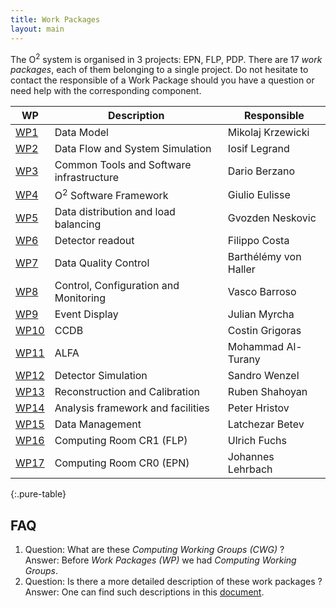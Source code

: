 ```yaml
---
title: Work Packages
layout: main
---
```


The  O<sup>2</sup> system is organised in 3 projects: EPN, FLP, PDP. There are 17 _work packages_, each of them belonging to a single project. Do not hesitate to contact the responsible of a Work Package should you have a question or need help with the corresponding component.


| WP      | Description | Responsible |
|---------|-------------|-------------|
| [WP1](https://alice-o2.web.cern.ch/content/cwg4)  | Data Model | Mikolaj Krzewicki |
| [WP2](https://alice-o2.web.cern.ch/node/143)  | Data Flow and System Simulation | Iosif Legrand |
| [WP3](https://alice-o2.web.cern.ch/content/cwg11)  | Common Tools and Software infrastructure | Dario Berzano |
| [WP4](https://alice-o2.web.cern.ch/content/cwg13)  | O<sup>2</sup> Software Framework | Giulio Eulisse |
| [WP5](https://alice-o2.web.cern.ch/node/144)  | Data distribution and load balancing | Gvozden Neskovic |
| [WP6](https://alice-o2.web.cern.ch/node/145)  | Detector readout | Filippo Costa |
| [WP7](https://alice-o2.web.cern.ch/content/cwg9) | Data Quality Control | Barthélémy von Haller |
| [WP8](https://alice-o2.web.cern.ch/content/cwg10)  | Control, Configuration and Monitoring | Vasco Barroso |
| [WP9](https://alice-o2.web.cern.ch/node/146)  | Event Display | Julian Myrcha |
| [WP10](https://alice-o2.web.cern.ch/node/147) | CCDB | Costin Grigoras |
| [WP11](https://alice-o2.web.cern.ch/node/148) | ALFA | Mohammad Al-Turany |
| [WP12](https://alice-o2.web.cern.ch/content/cwg8) | Detector Simulation | Sandro Wenzel |
| [WP13](https://alice-o2.web.cern.ch/content/cwg67) | Reconstruction and Calibration | Ruben Shahoyan |
| [WP14](https://alice-o2.web.cern.ch/node/149) | Analysis framework and facilities | Peter Hristov |
| [WP15](https://alice-o2.web.cern.ch/node/150) | Data Management | Latchezar Betev |
| [WP16](https://alice-o2.web.cern.ch/node/151) | Computing Room CR1 (FLP) | Ulrich Fuchs |
| [WP17](https://alice-o2.web.cern.ch/node/152) | Computing Room CR0 (EPN)| Johannes Lehrbach |
{:.pure-table}
<br/>

FAQ
---
1. Question: What are these _Computing Working Groups (CWG)_ ? <br>
   Answer: Before _Work Packages (WP)_ we had _Computing Working Groups_.
2. Question: Is there a more detailed description of these work packages ? <br>
   Answer: One can find such descriptions in this [document](https://docs.google.com/document/d/1D2U1xr1QNEaRiP3nezYcsrfti0cnBuDmjtHH).

